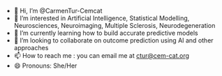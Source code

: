 - 👋 Hi, I’m @CarmenTur-Cemcat
- 👀 I’m interested in Artificial Intelligence, Statistical Modelling, Neurosciences, Neuroimaging, Multiple Sclerosis, Neurodegeneration 
- 🌱 I’m currently learning how to build accurate predictive models
- 💞️ I’m looking to collaborate on outcome prediction using AI and other approaches
- 📫 How to reach me : you can email me at ctur@cem-cat.org 
- 😄 Pronouns: She/Her

<!---
CarmenTur-Cemcat/CarmenTur-Cemcat is a ✨ special ✨ repository because its `README.md` (this file) appears on your GitHub profile.
You can click the Preview link to take a look at your changes.
--->
